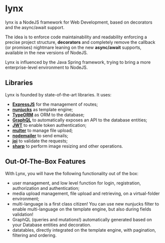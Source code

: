 # lynx

lynx is a NodeJS framework for Web Development, based on decorators and the async/await support.

The idea is to enforce code maintainability and readability enforcing a precise project structure, **decorators** and completely remove the callback (or promises) nightmare leaning on the new **async/await** supports, available in the new versions of NodeJS.

Lynx is influenced by the Java Spring framework, trying to bring a more enterprise-level environment to NodeJS.

## Libraries

Lynx is founded by state-of-the-art libraries. It uses:

* **[ExpressJS](http://expressjs.com/)** for the management of routes;
* **[nunjucks](https://mozilla.github.io/nunjucks/)** as template engine;
* **[TypeORM](http://typeorm.io/)** as ORM to the database;
* **[GraphQL](http://graphql.org/)** to automatically exposes an API to the database entities;
* **[JWT](https://jwt.io/)** to enable token authentication;
* **[multer](https://github.com/expressjs/multer)** to manage file upload;
* **[nodemailer](https://nodemailer.com)** to send emails;
* **[joi](https://github.com/hapijs/joi)** to validate the requests;
* **[sharp](http://sharp.dimens.io/)** to perform image resizing and other operations.

## Out-Of-The-Box Features

With Lynx, you will have the following functionality out of the box:

* user management, and low level function for login, registration, authorization and authentication;
* media upload management, file upload and retrieving, on a virtual-folder environment;
* multi-language is a first class citizen! You can use new nunjucks filter to enable multi-language on the template engine, but also during fields validation!
* GraphQL (queries and mutations!) automatically generated based on your Database entities and decoration.
* datatables, directly integrated on the template engine, with pagination, filtering and ordering.

